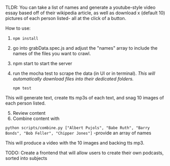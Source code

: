 TLDR: You can take a list of names and generate a youtube-style video essay based off of their wikipedia 
article, as well as download x (default 10) pictures of each person listed- all at the click of a button.

How to use:
1. ```npm install```
2. go into grabData.spec.js and adjust the "names" array to include the names of the files you want to crawl.
3. npm start to start the server
4. run the mocha test to scrape the data (in UI or in terminal). *This will automatically download files into their dedicated folders.*

    ```npm test```

This will generate text, create tts mp3s of each text, and snag 10 images of each person listed.

5. Review content
6. Combine content with

``` python scripts/combine.py ["Albert Pujols", "Babe Ruth", "Barry Bonds", "Bob Feller", "Chipper Jones"] ``` -provide an array of names

This will produce a video with the 10 images and backing tts mp3.


TODO:
Create a frontend that will allow users to create their own podcasts, sorted into subjects
